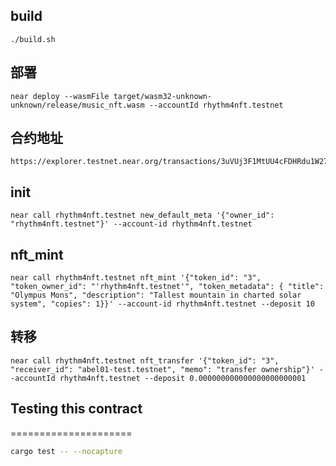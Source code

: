 ## build
```
./build.sh
```
## 部署
```
near deploy --wasmFile target/wasm32-unknown-unknown/release/music_nft.wasm --accountId rhythm4nft.testnet
```
## 合约地址
```
https://explorer.testnet.near.org/transactions/3uVUj3F1MtUU4cFDHRdu1W27ZdC8bHf56GDCThtesAuq
```

## init 
```
near call rhythm4nft.testnet new_default_meta '{"owner_id": "rhythm4nft.testnet"}' --account-id rhythm4nft.testnet
```

## nft_mint
```
near call rhythm4nft.testnet nft_mint '{"token_id": "3", "token_owner_id": "'rhythm4nft.testnet'", "token_metadata": { "title": "Olympus Mons", "description": "Tallest mountain in charted solar system", "copies": 1}}' --account-id rhythm4nft.testnet --deposit 10
```
## 转移
```
near call rhythm4nft.testnet nft_transfer '{"token_id": "3", "receiver_id": "abel01-test.testnet", "memo": "transfer ownership"}' --accountId rhythm4nft.testnet --deposit 0.000000000000000000000001
```

## Testing this contract

=====================
```bash
cargo test -- --nocapture
```

